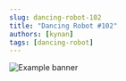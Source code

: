 ```yaml
---
slug: dancing-robot-102
title: "Dancing Robot #102"
authors: [kynan]
tags: [dancing-robot]
---
```


![Example banner](/img/stories/dancing-robot_new/102.png)

